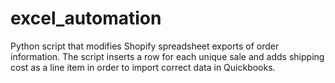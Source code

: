 # excel_automation
Python script that modifies Shopify spreadsheet exports of order information.
The script inserts a row for each unique sale and adds shipping cost as a line item in order to import correct data in Quickbooks.
